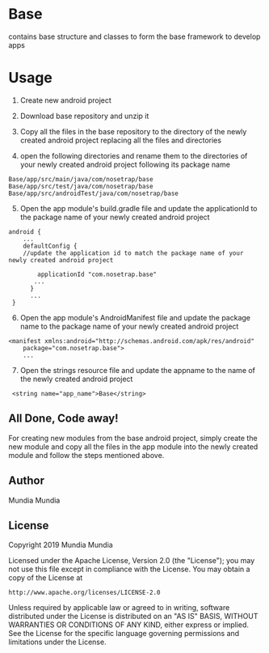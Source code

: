 # Base
contains base structure and classes to form the base framework to develop apps

# Usage
1. Create new android project

2. Download base repository and unzip it

3. Copy all the files in the base repository to the directory of the newly created android project replacing all the files and directories

4. open the following directories and rename them to the directories of your newly created android project following its package name

```
Base/app/src/main/java/com/nosetrap/base
Base/app/src/test/java/com/nosetrap/base
Base/app/src/androidTest/java/com/nosetrap/base
```

5. Open the app module's build.gradle file and update the applicationId to the package name of your newly created android project

```
android {
    ...
    defaultConfig {
    //update the application id to match the package name of your newly created android project
    
        applicationId "com.nosetrap.base"
       ...
      }
      ...
 }
```

6. Open the app module's AndroidManifest file and update the package name to the package name of your newly created android project

```
<manifest xmlns:android="http://schemas.android.com/apk/res/android"
    package="com.nosetrap.base">
    ...
 ```
 
 7. Open the strings resource file and update the appname to the name of the newly created android project
 
 ```
  <string name="app_name">Base</string>
  ```
 
 ## All Done, Code away!
 
 
 For creating new modules from the base android project, simply create the new module and copy all the files in the app module into the newly created module and follow the steps mentioned above.
 
 ## Author

Mundia Mundia 



## License

Copyright 2019 Mundia Mundia

Licensed under the Apache License, Version 2.0 (the "License");
you may not use this file except in compliance with the License.
You may obtain a copy of the License at

    http://www.apache.org/licenses/LICENSE-2.0

Unless required by applicable law or agreed to in writing, software
distributed under the License is distributed on an "AS IS" BASIS,
WITHOUT WARRANTIES OR CONDITIONS OF ANY KIND, either express or implied.
See the License for the specific language governing permissions and
limitations under the License.



